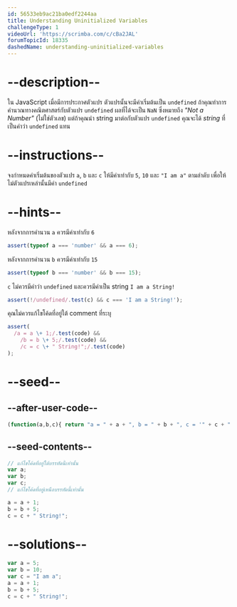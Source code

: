 ```yaml
---
id: 56533eb9ac21ba0edf2244aa
title: Understanding Uninitialized Variables
challengeType: 1
videoUrl: 'https://scrimba.com/c/cBa2JAL'
forumTopicId: 18335
dashedName: understanding-uninitialized-variables
---
```


# --description--

ใน JavaScript เมื่อมีการประกาศตัวแปร ตัวแปรนั้นจะมีค่าเริ่มต้นเป็น `undefined` ถ้าคุณทำการคำนวณทางคณิตศาสตร์กับตัวแปร `undefined` ผลที่ได้จะเป็น `NaN` ซึ่งหมายถึง <dfn>"Not a Number"</dfn> (ไม่ใช่ตัวเลข) 
แต่ถ้าคุณนำ string มาต่อกับตัวแปร `undefined` คุณจะได้ <dfn>string</dfn> ที่เป็นคำว่า `undefined` แทน

# --instructions--

จงกำหนดค่าเริ่มต้นของตัวแปร `a`, `b` และ `c` ให้มีค่าเท่ากับ `5`, `10` และ `"I am a"` ตามลำดับ เพื่อให้ไม่ตัวแปรเหล่านั้นมีค่า `undefined`

# --hints--

หลังจากการคำนวน `a` ควรมีค่าเท่ากับ `6`

```js
assert(typeof a === 'number' && a === 6);
```

หลังจากการคำนวน `b` ควรมีค่าเท่ากับ `15`

```js
assert(typeof b === 'number' && b === 15);
```

`c` ไม่ควรมีคำว่า `undefined` และควรมีค่าเป็น string `I am a String!`

```js
assert(!/undefined/.test(c) && c === 'I am a String!');
```

คุณไม่ควรแก้ไขโค้ดที่อยู่ใต้ comment ที่ระบุ

```js
assert(
  /a = a \+ 1;/.test(code) &&
    /b = b \+ 5;/.test(code) &&
    /c = c \+ " String!";/.test(code)
);
```

# --seed--

## --after-user-code--

```js
(function(a,b,c){ return "a = " + a + ", b = " + b + ", c = '" + c + "'"; })(a,b,c);
```

## --seed-contents--

```js
// แก้ไขโค้ดที่อยู่ใต้บรรทัดนี้เท่านั้น
var a;
var b;
var c;
// แก้ไขโค้ดที่อยู่เหนือบรรทัดนี้เท่านั้น

a = a + 1;
b = b + 5;
c = c + " String!";
```

# --solutions--

```js
var a = 5;
var b = 10;
var c = "I am a";
a = a + 1;
b = b + 5;
c = c + " String!";
```
